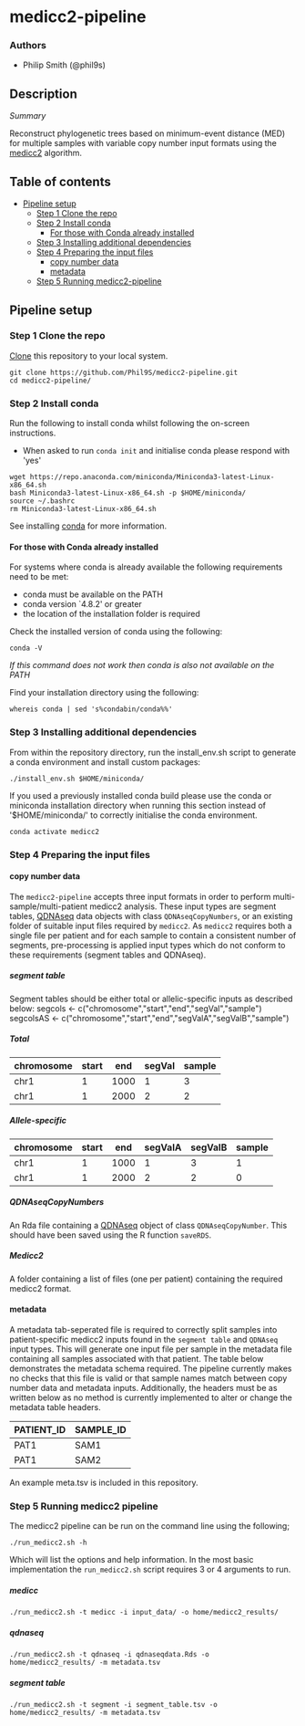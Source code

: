 # medicc2-pipeline

### Authors

* Philip Smith (@phil9s)

## Description

*Summary*

Reconstruct phylogenetic trees based on minimum-event distance (MED) for multiple samples with variable copy number input formats using the [medicc2](https://bitbucket.org/schwarzlab/medicc2/src/master/) algorithm.

## Table of contents

* [Pipeline setup](#pipeline-setup)
  + [Step 1 Clone the repo](#step-1-clone-the-repo)
  + [Step 2 Install conda](#step-2-install-conda)
    - [For those with Conda already installed](#for-those-with-conda-already-installed)
  + [Step 3 Installing additional dependencies](#step-3-installing-additional-dependencies)
  + [Step 4 Preparing the input files](#step-4-preparing-the-input-files)
    - [copy number data](#copy-number-data)
    - [metadata](#metadata)
  + [Step 5 Running medicc2-pipeline](#step-5-running-medicc2-pipeline)

## Pipeline setup

### Step 1 Clone the repo

[Clone](https://help.github.com/en/articles/cloning-a-repository) this repository to your local system.

```
git clone https://github.com/Phil9S/medicc2-pipeline.git
cd medicc2-pipeline/
```

### Step 2 Install conda

Run the following to install conda whilst following the on-screen instructions.
- When asked to run `conda init` and initialise conda please respond with 'yes'

```
wget https://repo.anaconda.com/miniconda/Miniconda3-latest-Linux-x86_64.sh
bash Miniconda3-latest-Linux-x86_64.sh -p $HOME/miniconda/
source ~/.bashrc
rm Miniconda3-latest-Linux-x86_64.sh
```

See installing [conda](https://conda.io/projects/conda/en/latest/user-guide/install/index.html) for more information.

#### For those with Conda already installed

For systems where conda is already available the following requirements need to be met:
- conda must be available on the PATH
- conda version `4.8.2' or greater
- the location of the installation folder is required

Check the installed version of conda using the following:
```
conda -V
```
*If this command does not work then conda is also not available on the PATH*

Find your installation directory using the following:
```
whereis conda | sed 's%condabin/conda%%'
```

### Step 3 Installing additional dependencies

From within the repository directory, run the install_env.sh script to generate a conda environment and install custom packages:
```
./install_env.sh $HOME/miniconda/
```

If you used a previously installed conda build please use the conda or miniconda installation directory when running this section instead of '$HOME/miniconda/' to correctly initialise the conda environment.

```
conda activate medicc2
```

### Step 4 Preparing the input files

#### copy number data

The `medicc2-pipeline` accepts three input formats in order to perform multi-sample/multi-patient medicc2 analysis. These input types are segment tables, [QDNAseq](https://bioconductor.org/packages/release/bioc/html/QDNAseq.html) data objects with class `QDNAseqCopyNumbers`, or an existing folder of suitable input files required by `medicc2`. As `medicc2` requires both a single file per patient and for each sample to contain a consistent number of segments, pre-processing is applied input types which do not conform to these requirements (segment tables and QDNAseq).

##### segment table

Segment tables should be either total or allelic-specific inputs as described below:
segcols <- c("chromosome","start","end","segVal","sample")
segcolsAS <- c("chromosome","start","end","segValA","segValB","sample")
##### Total

|chromosome|start|end |segVal |sample|
|----------|-----|----|-------|------|
|chr1 |1   |1000 |1   |3      |SAM1  |
|chr1 |1   |2000 |2   |2      |SAM2  |

##### Allele-specific

|chromosome|start|end |segValA|segValB|sample|
|----------|-----|----|-------|-------|------|
|chr1 |1   |1000 |1   |3      |1      |SAM1  |
|chr1 |1   |2000 |2   |2      |0      |SAM2  |

##### QDNAseqCopyNumbers

An Rda file containing a [QDNAseq](https://bioconductor.org/packages/release/bioc/html/QDNAseq.html) object of class `QDNAseqCopyNumber`. This should have been saved using the R function `saveRDS`.

##### Medicc2

A folder containing a list of files (one per patient) containing the required medicc2 format.

#### metadata

A metadata tab-seperated file is required to correctly split samples into patient-specific medicc2 inputs found in the `segment table` and `QDNAseq` input types. This will generate one input file per sample in the metadata file containing all samples associated with that patient. The table below demonstrates the metadata schema required. The pipeline currently makes no checks that this file is valid or that sample names match between copy number data and metadata inputs. Additionally, the headers must be as written below as no method is currently implemented to alter or change the metadata table headers.

|PATIENT_ID|SAMPLE_ID|
|----------|---------|
|PAT1      |SAM1     |
|PAT1      |SAM2     |

An example meta.tsv is included in this repository.

### Step 5 Running medicc2 pipeline

The medicc2 pipeline can be run on the command line using the following;
```
./run_medicc2.sh -h
```
Which will list the options and help information. In the most basic implementation the `run_medicc2.sh` script requires 3 or 4 arguments to run.
##### medicc
```
./run_medicc2.sh -t medicc -i input_data/ -o home/medicc2_results/
```

##### qdnaseq
```
./run_medicc2.sh -t qdnaseq -i qdnaseqdata.Rds -o home/medicc2_results/ -m metadata.tsv
```

##### segment table
```
./run_medicc2.sh -t segment -i segment_table.tsv -o home/medicc2_results/ -m metadata.tsv
```
